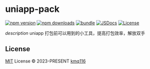 # uniapp-pack

[![npm version][npm-version-src]][npm-version-href]
[![npm downloads][npm-downloads-src]][npm-downloads-href]
[![bundle][bundle-src]][bundle-href]
[![JSDocs][jsdocs-src]][jsdocs-href]
[![License][license-src]][license-href]

_description_
uniapp 打包前可以用到的小工具，提高打包效率，解放双手

## License

[MIT](./LICENSE) License © 2023-PRESENT [kmq116](https://github.com/kmq116)

<!-- Badges -->

[npm-version-src]: https://img.shields.io/npm/v/uniapp-pack?style=flat&colorA=080f12&colorB=1fa669
[npm-version-href]: https://npmjs.com/package/uniapp-pack
[npm-downloads-src]: https://img.shields.io/npm/dm/uniapp-pack?style=flat&colorA=080f12&colorB=1fa669
[npm-downloads-href]: https://npmjs.com/package/uniapp-pack
[bundle-src]: https://img.shields.io/bundlephobia/minzip/uniapp-pack?style=flat&colorA=080f12&colorB=1fa669&label=minzip
[bundle-href]: https://bundlephobia.com/result?p=uniapp-pack
[license-src]: https://img.shields.io/github/license/kmq116/uniapp-pack.svg?style=flat&colorA=080f12&colorB=1fa669
[license-href]: https://github.com/kmq116/uniapp-pack/blob/main/LICENSE
[jsdocs-src]: https://img.shields.io/badge/jsdocs-reference-080f12?style=flat&colorA=080f12&colorB=1fa669
[jsdocs-href]: https://www.jsdocs.io/package/uniapp-pack
